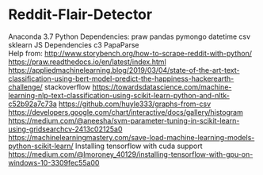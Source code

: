 # Reddit-Flair-Detector
Anaconda 3.7
Python Dependencies:
	praw
	pandas
	pymongo
	datetime
	csv
	sklearn
JS Dependencies
    c3
    PapaParse    
Help from:
	http://www.storybench.org/how-to-scrape-reddit-with-python/
	https://praw.readthedocs.io/en/latest/index.html
	https://appliedmachinelearning.blog/2019/03/04/state-of-the-art-text-classification-using-bert-model-predict-the-happiness-hackerearth-challenge/
	stackoverflow
	https://towardsdatascience.com/machine-learning-nlp-text-classification-using-scikit-learn-python-and-nltk-c52b92a7c73a
	https://github.com/huyle333/graphs-from-csv
    https://developers.google.com/chart/interactive/docs/gallery/histogram
    https://medium.com/@aneesha/svm-parameter-tuning-in-scikit-learn-using-gridsearchcv-2413c02125a0
    https://machinelearningmastery.com/save-load-machine-learning-models-python-scikit-learn/
Installing tensorflow with cuda support
	https://medium.com/@lmoroney_40129/installing-tensorflow-with-gpu-on-windows-10-3309fec55a00


